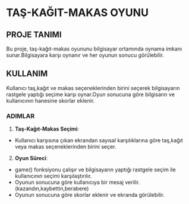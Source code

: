 # TAŞ-KAĞIT-MAKAS OYUNU
## PROJE TANIMI
Bu proje, taş-kağıt-makas oyununu bilgisayar ortamında oynama imkanı sunar.Bilgisayara karşı oynanır ve her oyunun sonucu görülebilir.
## KULLANIM
Kullanıcı taş,kağıt ve makas seçeneklerinden birini seçerek bilgisayarın rastgele yaptığı seçime karşı oynar.Oyun sonucuna göre bilgisarın ve kullanıcının hanesine skorlar eklenir.
### ADIMLAR
1. **Taş-Kağıt-Makas Seçimi**:
-  Kullanıcı karşısına çıkan ekrandan sayısal karşılıklarına göre taş,kağıt veya makas seçeneklerinden birini seçer.
2. **Oyun Süreci**:
- game() fonksiyonu çalışır ve bilgisayarın yaptığı rastgele seçim ile kullanıcının seçimi karşılaştırılır.
- Oyunun sonucuna göre kullanıcıya bir mesaj verilir.(kazandın,kaybettin,berabere)
- Oyunun sonucuna göre skorlar eklenir ve ekranda görülebilir.
